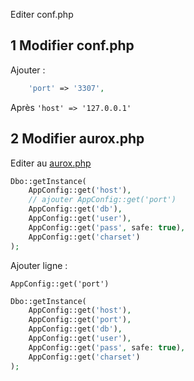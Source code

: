 Editer conf.php 

## 1 Modifier conf.php
Ajouter : 

```php
    'port' => '3307',
```

Après `'host' => '127.0.0.1'`

## 2 Modifier aurox.php

Editer au [aurox.php](../aurox.php)

```php
Dbo::getInstance(
    AppConfig::get('host'),
    // ajouter AppConfig::get('port')
    AppConfig::get('db'),
    AppConfig::get('user'),
    AppConfig::get('pass', safe: true),
    AppConfig::get('charset')
);
```

Ajouter ligne :

`AppConfig::get('port')`

```php
Dbo::getInstance(
    AppConfig::get('host'),
    AppConfig::get('port'),  
    AppConfig::get('db'),
    AppConfig::get('user'),
    AppConfig::get('pass', safe: true),
    AppConfig::get('charset')
);
```

